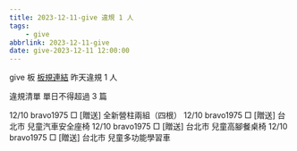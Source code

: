 ```yaml
---
title: 2023-12-11-give 違規 1 人
tags:
    - give
abbrlink: 2023-12-11-give
date: give-2023-12-11 12:00:00
---
```

give 板 [板規連結](https://www.ptt.cc/bbs/give/M.1612495900.A.C32.html)
昨天違規 1 人
<!-- more -->

違規清單
單日不得超過 3 篇

12/10 bravo1975 □ [贈送] 全新營柱兩組（四根）
12/10 bravo1975 □ [贈送] 台北市 兒童汽車安全座椅
12/10 bravo1975 □ [贈送] 台北市 兒童高腳餐桌椅
12/10 bravo1975 □ [贈送] 台北市 兒童多功能學習車
